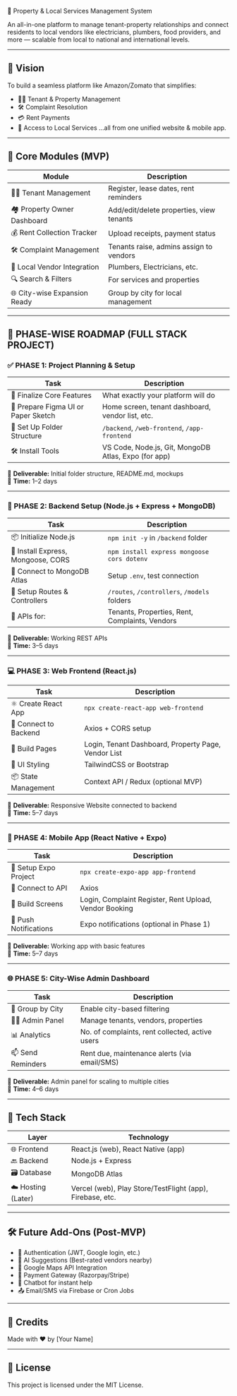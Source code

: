 🏡 Property & Local Services Management System

An all-in-one platform to manage tenant-property relationships and connect residents to local vendors like electricians, plumbers, food providers, and more — scalable from local to national and international levels.

---

## 🌟 Vision

To build a seamless platform like Amazon/Zomato that simplifies:
- 🧑‍💼 Tenant & Property Management
- 🛠️ Complaint Resolution
- 💳 Rent Payments
- 🔧 Access to Local Services
…all from one unified website & mobile app.

---

## 🧩 Core Modules (MVP)

| Module | Description |
|--------|-------------|
| 🧑‍💼 Tenant Management | Register, lease dates, rent reminders |
| 🏘 Property Owner Dashboard | Add/edit/delete properties, view tenants |
| 💰 Rent Collection Tracker | Upload receipts, payment status |
| 🛠 Complaint Management | Tenants raise, admins assign to vendors |
| 🧰 Local Vendor Integration | Plumbers, Electricians, etc. |
| 🔍 Search & Filters | For services and properties |
| 🌐 City-wise Expansion Ready | Group by city for local management |

---

## 📅 PHASE-WISE ROADMAP (FULL STACK PROJECT)

### ✅ PHASE 1: Project Planning & Setup

| Task | Description |
|------|-------------|
| 🧠 Finalize Core Features | What exactly your platform will do |
| 📝 Prepare Figma UI or Paper Sketch | Home screen, tenant dashboard, vendor list, etc. |
| 📁 Set Up Folder Structure | `/backend`, `/web-frontend`, `/app-frontend` |
| 🛠 Install Tools | VS Code, Node.js, Git, MongoDB Atlas, Expo (for app) |

🔹 **Deliverable:** Initial folder structure, README.md, mockups  
🔹 **Time:** 1–2 days

---

### 🚧 PHASE 2: Backend Setup (Node.js + Express + MongoDB)

| Task | Description |
|------|-------------|
| 📦 Initialize Node.js | `npm init -y` in `/backend` folder |
| 🔧 Install Express, Mongoose, CORS | `npm install express mongoose cors dotenv` |
| 🌿 Connect to MongoDB Atlas | Setup `.env`, test connection |
| 🔐 Setup Routes & Controllers | `/routes`, `/controllers`, `/models` folders |
| 🔁 APIs for: | Tenants, Properties, Rent, Complaints, Vendors |

🔹 **Deliverable:** Working REST APIs  
🔹 **Time:** 3–5 days

---

### 💻 PHASE 3: Web Frontend (React.js)

| Task | Description |
|------|-------------|
| ⚛️ Create React App | `npx create-react-app web-frontend` |
| 🔗 Connect to Backend | Axios + CORS setup |
| 🧭 Build Pages | Login, Tenant Dashboard, Property Page, Vendor List |
| 🎨 UI Styling | TailwindCSS or Bootstrap |
| 📦 State Management | Context API / Redux (optional MVP)

🔹 **Deliverable:** Responsive Website connected to backend  
🔹 **Time:** 5–7 days

---

### 📱 PHASE 4: Mobile App (React Native + Expo)

| Task | Description |
|------|-------------|
| 🚀 Setup Expo Project | `npx create-expo-app app-frontend` |
| 🔗 Connect to API | Axios |
| 📲 Build Screens | Login, Complaint Register, Rent Upload, Vendor Booking |
| 🔔 Push Notifications | Expo notifications (optional in Phase 1) |

🔹 **Deliverable:** Working app with basic features  
🔹 **Time:** 5–7 days

---

### 🌐 PHASE 5: City-Wise Admin Dashboard

| Task | Description |
|------|-------------|
| 📍 Group by City | Enable city-based filtering |
| 🧑‍💻 Admin Panel | Manage tenants, vendors, properties |
| 📊 Analytics | No. of complaints, rent collected, active users |
| 📫 Send Reminders | Rent due, maintenance alerts (via email/SMS) |

🔹 **Deliverable:** Admin panel for scaling to multiple cities  
🔹 **Time:** 4–6 days

---

## 🔧 Tech Stack

| Layer | Technology |
|-------|------------|
| 🌐 Frontend | React.js (web), React Native (app) |
| 🔙 Backend | Node.js + Express |
| 🗃️ Database | MongoDB Atlas |
| ☁️ Hosting (Later) | Vercel (web), Play Store/TestFlight (app), Firebase, etc. |

---

## 🛠 Future Add-Ons (Post-MVP)

- 🔐 Authentication (JWT, Google login, etc.)
- 🤖 AI Suggestions (Best-rated vendors nearby)
- 📍 Google Maps API Integration
- 🧾 Payment Gateway (Razorpay/Stripe)
- 🧠 Chatbot for instant help
- 📤 Email/SMS via Firebase or Cron Jobs

---

## 🙌 Credits

Made with ❤️ by [Your Name]

---

## 📌 License

This project is licensed under the MIT License.
